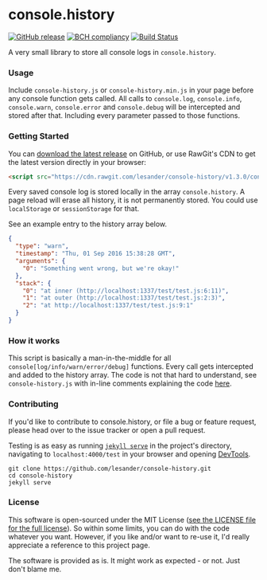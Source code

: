 # console.history
[![GitHub release](https://img.shields.io/github/release/lesander/console.history.svg?maxAge=2592000)]() 
[![BCH compliancy](https://bettercodehub.com/edge/badge/lesander/console.history)](https://bettercodehub.com) 
[![Build Status](https://travis-ci.org/lesander/console.history.svg?branch=master)](https://travis-ci.org/lesander/console.history)


A very small library to store all console logs in `console.history`.

### Usage
Include `console-history.js` or `console-history.min.js` in your page before any
console function gets called. All calls to `console.log`, `console.info`,
`console.warn`, `console.error` and `console.debug` will be intercepted and
stored after that. Including every parameter passed to those functions.

### Getting Started
You can [download the latest release](https://github.com/lesander/console-history/releases/latest)
on GitHub, or use RawGit's CDN to get the latest version directly in your browser:
```html
<script src="https://cdn.rawgit.com/lesander/console-history/v1.3.0/console-history.min.js"></script>
```


Every saved console log is stored locally in the array `console.history`.
A page reload will erase all history, it is not permanently stored. You could use
`localStorage` or `sessionStorage` for that.

See an example entry to the history array below.
```json
{
  "type": "warn",
  "timestamp": "Thu, 01 Sep 2016 15:38:28 GMT",
  "arguments": {
    "0": "Something went wrong, but we're okay!"
  },
  "stack": {
    "0": "at inner (http://localhost:1337/test/test.js:6:11)",
    "1": "at outer (http://localhost:1337/test/test.js:2:3)",
    "2": "at http://localhost:1337/test/test.js:9:1"
  }
}
```

### How it works
This script is basically a man-in-the-middle for all `console[log/info/warn/error/debug]` functions.
Every call gets intercepted and added to the history array. The code is not that hard to
understand, see `console-history.js` with in-line comments explaining the code [here](/console-history.js).

### Contributing
If you'd like to contribute to console.history, or file a bug or feature request,
please head over to the issue tracker or open a pull request.

Testing is as easy as running [`jekyll serve`](https://jekyllrb.com) in the project's directory,
navigating to `localhost:4000/test` in your browser and opening [DevTools](https://developer.chrome.com/devtools).
```shell
git clone https://github.com/lesander/console-history.git
cd console-history
jekyll serve
```

### License
This software is open-sourced under the MIT License ([see the LICENSE file for
the full license](/LICENSE)). So within some limits, you can do with the code whatever
you want. However, if you like and/or want to re-use it, I'd really appreciate
a reference to this project page.

The software is provided as is. It might work as expected - or not.
Just don't blame me.
